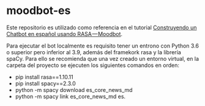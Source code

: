 # moodbot-es

Este repositorio es utilizado como referencia en el tutorial [Construyendo un Chatbot en español usando RASA — Moodbot](https://medium.com/@jaimetenorio/construyendo-un-chatbot-en-espa%C3%B1ol-usando-rasa-moodbot-b69946235bb).

Para ejecutar el bot localmente es requisito tener un entrono con Python 3.6 o superior pero inferior al 3.9, además del framekork rasa y la librería spaCy. Para ello se recomienda que una vez creado un entorno virtual, en la carpeta del proyecto se ejecuten los siguientes comandos en orden:
* pip install rasa==1.10.11
* pip install spacy==2.3.0
* python -m spacy download es_core_news_md
* python -m spacy link es_core_news_md es.